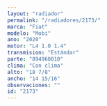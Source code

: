 ```yaml
---
layout: "radiador"
permalink: "/radiadores/2173/"
marca: "Fiat"
modelo: "Mobi"
ano: "2020"
motor: "L4 1.0 1.4"
transmision: "Estándar"
parte: "894960010"
clima: "Con clima"
alto: "18 7/8"
ancho: "14 15/16"
observaciones: ""
id: "2173"
---
```



